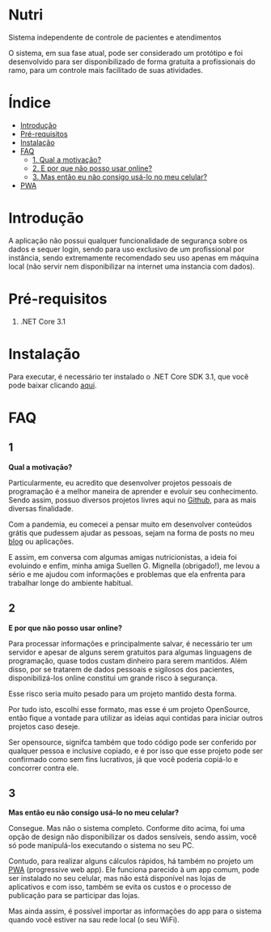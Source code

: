 # Nutri
Sistema independente de controle de pacientes e atendimentos

O sistema, em sua fase atual, pode ser considerado um protótipo e foi desenvolvido para ser disponibilizado de forma gratuita a profissionais do ramo, para um controle mais facilitado de suas atividades.

# Índice
* [Introdução](#introducao)
* [Pré-requisitos](#pré-requisitos)
* [Instalação](#instalacão)
* [FAQ](#faq)
    * [1. Qual a motivação?](#1)
    * [2. E por que não posso usar online?](#2)
    * [3. Mas então eu não consigo usá-lo no meu celular?](#3)
* [PWA](#pwa)

# Introdução

A aplicação não possui qualquer funcionalidade de segurança sobre os dados e sequer login, sendo para uso exclusivo de um profissional por instância, sendo extremamente recomendado seu uso apenas em máquina local (não servir nem disponibilizar na internet uma instancia com dados).

# Pré-requisitos

1. .NET Core 3.1

# Instalação

Para executar, é necessário ter instalado o .NET Core SDK 3.1, que você pode baixar clicando [aqui](https://dotnet.microsoft.com/download/dotnet-core/thank-you/sdk-3.1.201-windows-x64-installer).

# FAQ

## 1
**Qual a motivação?**

Particularmente, eu acredito que desenvolver projetos pessoais de programação é a melhor maneira de aprender e evoluir seu conhecimento. Sendo assim, possuo diversos projetos livres aqui no [Github](https://github.com/PRElias?tab=repositories), para as mais diversas finalidade.

Com a pandemia, eu comecei a pensar muito em desenvolver conteúdos grátis que pudessem ajudar as pessoas, sejam na forma de posts no meu [blog](https://paulorobertoelias.com.br/) ou aplicações.

E assim, em conversa com algumas amigas nutricionistas, a ideia foi evoluindo e enfim, minha amiga Suellen G. Mignella (obrigado!), me levou a sério e me ajudou com informações e problemas que ela enfrenta para trabalhar longe do ambiente habitual.

## 2
**E por que não posso usar online?**

Para processar informações e principalmente salvar, é necessário ter um servidor e apesar de alguns serem gratuitos para algumas linguagens de programação, quase todos custam dinheiro para serem mantidos. Além disso, por se tratarem de dados pessoais e sigilosos dos pacientes, disponibilizá-los online constitui um grande risco à segurança.

Esse risco seria muito pesado para um projeto mantido desta forma.

Por tudo isto, escolhi esse formato, mas esse é um projeto OpenSource, então fique a vontade para utilizar as ideias aqui contidas para iniciar outros projetos caso deseje.

Ser opensource, signifca também que todo código pode ser conferido por qualquer pessoa e inclusive copiado, e é por isso que esse projeto pode ser confirmado como sem fins lucrativos, já que você poderia copiá-lo e concorrer contra ele.

## 3
**Mas então eu não consigo usá-lo no meu celular?**

Consegue. Mas não o sistema completo. Conforme dito acima, foi uma opção de design não disponibilizar os dados sensíveis, sendo assim, você só pode manipulá-los executando o sistema no seu PC.

Contudo, para realizar alguns cálculos rápidos, há também no projeto um [PWA](https://pt.wikipedia.org/wiki/Progressive_web_app) (progressive web app). Ele funciona parecido à um app comum, pode ser instalado no seu celular, mas não está disponível nas lojas de aplicativos e com isso, também se evita os custos e o processo de publicação para se participar das lojas.

Mas ainda assim, é possível importar as informações do app para o sistema quando você estiver na sau rede local (o seu WiFi).

